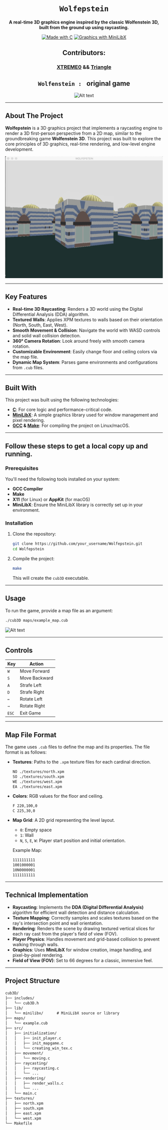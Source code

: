 <div align="center">

# ```Wolfepstein```

**A real-time 3D graphics engine inspired by the classic Wolfenstein 3D, built from the ground up using raycasting.**

[![Made with C](https://img.shields.io/badge/Made%20with-C-blue.svg?style=for-the-badge&logo=c)](https://en.wikipedia.org/wiki/C_(programming_language))
[![Graphics with MiniLibX](https://img.shields.io/badge/Graphics-MiniLibX-yellow.svg?style=for-the-badge)](https://github.com/42Paris/minilibx-linux)

## Contributors:
###  [XTREME0](https://github.com/XTREME0) &&  [Triangle](https://github.com/triangle-motelti)

</div>

<div align="center">

## ```Wolfenstein : ``` original game

![Alt text](https://media3.giphy.com/media/v1.Y2lkPTc5MGI3NjExaHAyOTYxZ3pyZ25ud3AyNnVtdzdlY25kNTZvOGVkczRpaTNmZ2JreCZlcD12MV9pbnRlcm5hbF9naWZfYnlfaWQmY3Q9Zw/3o85xyFuIzQQ2NmIBW/giphy.gif)

</div>

---

## About The Project

**Wolfepstein** is a 3D graphics project that implements a raycasting engine to render a 3D first-person perspective from a 2D map, similar to the groundbreaking game **Wolfenstein 3D**. This project was built to explore the core principles of 3D graphics, real-time rendering, and low-level engine development.

![Alt text](wolfepstein.png)

---

## Key Features

- **Real-time 3D Raycasting**: Renders a 3D world using the Digital Differential Analysis (DDA) algorithm.
- **Textured Walls**: Applies XPM textures to walls based on their orientation (North, South, East, West).
- **Smooth Movement & Collision**: Navigate the world with WASD controls and solid wall collision detection.
- **360° Camera Rotation**: Look around freely with smooth camera rotation.
- **Customizable Environment**: Easily change floor and ceiling colors via the map file.
- **Dynamic Map System**: Parses game environments and configurations from `.cub` files.

---

## Built With

This project was built using the following technologies:

- **[C](https://en.wikipedia.org/wiki/C_(programming_language))**: For core logic and performance-critical code.
- **[MiniLibX](https://github.com/42Paris/minilibx-linux)**: A simple graphics library used for window management and pixel rendering.
- **[GCC](https://gcc.gnu.org/) & [Make](https://www.gnu.org/software/make/)**: For compiling the project on Linux/macOS.

---

## Follow these steps to get a local copy up and running.

### Prerequisites

You'll need the following tools installed on your system:
- **GCC Compiler**
- **Make**
- **X11** (for Linux) or **AppKit** (for macOS)
- **MiniLibX**: Ensure the MiniLibX library is correctly set up in your environment.

### Installation

1. Clone the repository:
   ```sh
   git clone https://github.com/your_username/Wolfepstein.git
   cd Wolfepstein
   ```

2. Compile the project:
   ```sh
   make
   ```
   This will create the `cub3D` executable.

---

## Usage

To run the game, provide a map file as an argument:

```sh
./cub3D maps/example_map.cub
```

![Alt text](Wolfepstein.gif)

---

## Controls

| Key | Action            |
|-----|-------------------|
| `W` | Move Forward      |
| `S` | Move Backward     |
| `A` | Strafe Left       |
| `D` | Strafe Right      |
| `←` | Rotate Left       |
| `→` | Rotate Right      |
| `ESC`| Exit Game         |

---

## Map File Format

The game uses `.cub` files to define the map and its properties. The file format is as follows:

- **Textures**: Paths to the `.xpm` texture files for each cardinal direction.
  ```
  NO ./textures/north.xpm
  SO ./textures/south.xpm
  WE ./textures/west.xpm
  EA ./textures/east.xpm
  ```

- **Colors**: RGB values for the floor and ceiling.
  ```
  F 220,100,0
  C 225,30,0
  ```

- **Map Grid**: A 2D grid representing the level layout.
  - `0`: Empty space
  - `1`: Wall
  - `N`, `S`, `E`, `W`: Player start position and initial orientation.

  Example Map:
  ```
  1111111111
  1001000001
  10N0000001
  1111111111
  ```

---

## Technical Implementation

- **Raycasting**: Implements the **DDA (Digital Differential Analysis)** algorithm for efficient wall detection and distance calculation.
- **Texture Mapping**: Correctly samples and scales textures based on the ray's intersection point and wall orientation.
- **Rendering**: Renders the scene by drawing textured vertical slices for each ray cast from the player's field of view (FOV).
- **Player Physics**: Handles movement and grid-based collision to prevent walking through walls.
- **Graphics**: Uses **MiniLibX** for window creation, image handling, and pixel-by-pixel rendering.
- **Field of View (FOV)**: Set to 66 degrees for a classic, immersive feel.

---

## Project Structure

```
cub3D/
├── includes/
│   └── cub3D.h
├── lib/
│   └── minilibx/      # MiniLibX source or library
├── maps/
│   └── example.cub
├── src/
│   ├── initialization/
│   │   ├── init_player.c
│   │   ├── init_mapgame.c
│   │   └── creating_win_tex.c
│   ├── movement/
│   │   └── moving.c
│   ├── raycasting/
│   │   ├── raycasting.c
│   │   └── ...
│   ├── rendering/
│   │   ├── render_walls.c
│   │   └── ...
│   └── main.c
├── textures/
│   ├── north.xpm
│   ├── south.xpm
│   ├── east.xpm
│   └── west.xpm
└── Makefile
```
